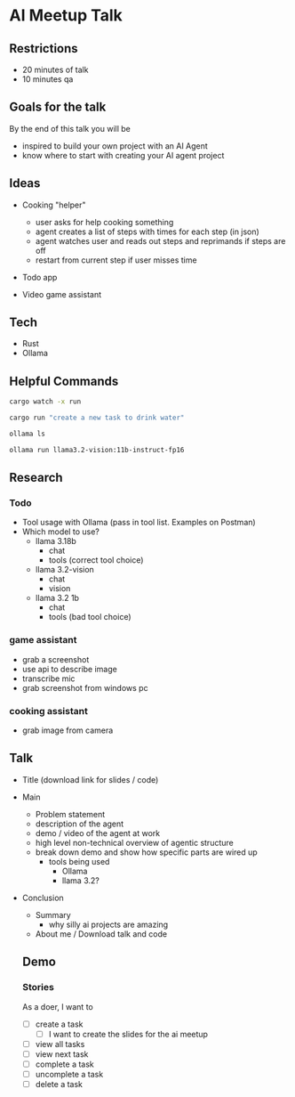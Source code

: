 # AI Meetup Talk

## Restrictions

- 20 minutes of talk
- 10 minutes qa

## Goals for the talk

By the end of this talk you will be

- inspired to build your own project with an AI Agent
- know where to start with creating your AI agent project

## Ideas

- Cooking "helper"
  - user asks for help cooking something
  - agent creates a list of steps with times for each step (in json)
  - agent watches user and reads out steps and reprimands if steps are off
  - restart from current step if user misses time
- Todo app

- Video game assistant

## Tech

- Rust
- Ollama

## Helpful Commands

```bash
cargo watch -x run
```

```bash
cargo run "create a new task to drink water"
```

```bash
ollama ls
```

```bash
ollama run llama3.2-vision:11b-instruct-fp16
```

## Research

### Todo

- Tool usage with Ollama (pass in tool list. Examples on Postman)
- Which model to use?
  - llama 3.18b
    - chat
    - tools (correct tool choice)
  - llama 3.2-vision
    - chat
    - vision
  - llama 3.2 1b
    - chat
    - tools (bad tool choice)

### game assistant

- grab a screenshot
- use api to describe image
- transcribe mic
- grab screenshot from windows pc

### cooking assistant

- grab image from camera

## Talk

- Title (download link for slides / code)
- Main
  - Problem statement
  - description of the agent
  - demo / video of the agent at work
  - high level non-technical overview of agentic structure
  - break down demo and show how specific parts are wired up
    - tools being used
      - Ollama
      - llama 3.2?
- Conclusion
  - Summary
    - why silly ai projects are amazing
  - About me / Download talk and code

  ## Demo

  ### Stories

  As a doer, I want to

  - [ ] create a task
    - [ ] I want to create the slides for the ai meetup
  - [ ] view all tasks
  - [ ] view next task
  - [ ] complete a task
  - [ ] uncomplete a task
  - [ ] delete a task
